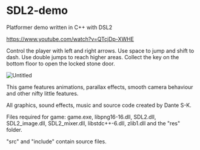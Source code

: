 # SDL2-demo
Platformer demo written in C++ with DSL2

https://www.youtube.com/watch?v=QTcjDp-XWHE

Control the player with left and right arrows. Use space to jump and shift to dash.
Use double jumps to reach higher areas. Collect the key on the bottom floor to open the locked stone door.

![Untitled](https://user-images.githubusercontent.com/45081691/167272062-bc0673ea-7af4-4cec-8d45-cddebd99e413.png)

This game features animations, parallax effects, smooth camera behaviour and other nifty little features.

All graphics, sound effects, music and source code created by Dante S-K.

Files required for game:
game.exe, libpng16-16.dll, SDL2.dll, SDL2_image.dll, SDL2_mixer.dll, libstdc++-6.dll, zlib1.dll
and the "res" folder.

"src" and "include" contain source files.
